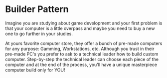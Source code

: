 # Builder Pattern

Imagine you are studying about game development and your first problem is that your computer is a little overpass and maybe you need to buy a new one to go further in your studies.

At yours favorite computer store, they offer a bunch of pre-made computers for any purpose: Gamming, Workstations, etc. Although you trust in their pre-made PC's you prefer to ask to a technical leader how to build custom computer. Step-by-step the technical leader can choose each piece of the computer and at the end of the process, you'll have a unique masterpiece computer build only for YOU!
